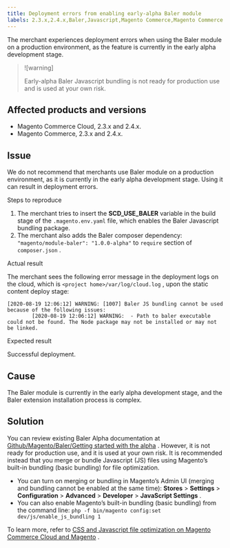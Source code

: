 ```yaml
---
title: Deployment errors from enabling early-alpha Baler module
labels: 2.3.x,2.4.x,Baler,Javascript,Magento Commerce,Magento Commerce Cloud,deploy,deployment,deployment error,deployment fails,github,troubleshooting
---
```


The merchant experiences deployment errors when using the Baler module on a production environment, as the feature is currently in the early alpha development stage.

>![warning]
>
>Early-alpha Baler Javascript bundling is not ready for production use and is used at your own risk.

## Affected products and versions

* Magento Commerce Cloud, 2.3.x and 2.4.x.
* Magento Commerce, 2.3.x and 2.4.x.

## Issue

We do not recommend that merchants use Baler module on a production environment, as it is currently in the early alpha development stage. Using it can result in deployment errors.

 <span class="wysiwyg-underline">Steps to reproduce</span>

1. The merchant tries to insert the **SCD\_USE\_BALER** variable in the build stage of the `.magento.env.yaml` file, which enables the Baler Javascript bundling package.
1. The merchant also adds the Baler composer dependency: `"magento/module-baler": "1.0.0-alpha"` to `require` section of `composer.json` .

 <span class="wysiwyg-underline">Actual result</span>

The merchant sees the following error message in the deployment logs on the cloud, which is `<project home>/var/log/cloud.log` , upon the static content deploy stage:

```clike
[2020-08-19 12:06:12] WARNING: [1007] Baler JS bundling cannot be used because of the following issues:
        [2020-08-19 12:06:12] WARNING:  - Path to baler executable could not be found. The Node package may not be installed or may not be linked.
```

 <span class="wysiwyg-underline">Expected result</span>

Successful deployment.

## Cause

The Baler module is currently in the early alpha development stage, and the Baler extension installation process is complex.

## Solution

You can review existing Baler Alpha documentation at [Github/Magento/Baler/Getting started with the alpha](https://github.com/magento/baler/blob/master/docs/ALPHA.md) . [ ](https://github.com/magento/baler/blob/master/docs/ALPHA.md) However, it is not ready for production use, and it is used at your own risk.  It is recommended instead that you merge or bundle Javascript (JS) files using Magento’s built-in bundling (basic bundling) for file optimization.

* You can turn on merging or bundling in Magento’s Admin UI (merging and bundling cannot be enabled at the same time): **Stores** > **Settings** > **Configuration** > **Advanced** > **Developer** > **JavaScript Settings** .
* You can also enable Magento’s built-in bundling (basic bundling) from the command line: `php -f bin/magento config:set dev/js/enable_js_bundling 1`

To learn more, refer to [CSS and Javascript file optimization on Magento Commerce Cloud and Magento](https://support.magento.com/hc/en-us/articles/360044482152) .
